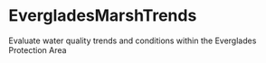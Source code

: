 # EvergladesMarshTrends
 Evaluate water quality trends and conditions within the Everglades Protection Area
